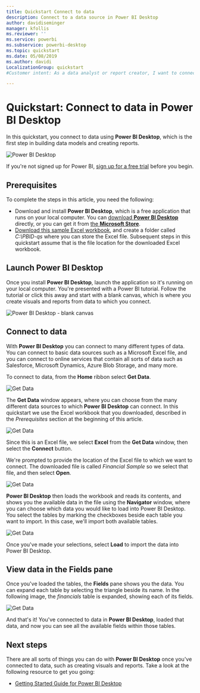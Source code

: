 ```yaml
---
title: Quickstart Connect to data
description: Connect to a data source in Power BI Desktop
author: davidiseminger
manager: kfollis
ms.reviewer: ''
ms.service: powerbi
ms.subservice: powerbi-desktop
ms.topic: quickstart
ms.date: 05/08/2019
ms.author: davidi
LocalizationGroup: quickstart
#Customer intent: As a data analyst or report creator, I want to connect to data in Power BI Desktop, so I can use Power BI Desktop to build data models and create reports.

---
```

# Quickstart: Connect to data in Power BI Desktop

In this quickstart, you connect to data using **Power BI Desktop**, which is the first step in building data models and creating reports.

![Power BI Desktop](media/desktop-what-is-desktop/what-is-desktop_01.png)

If you're not signed up for Power BI, [sign up for a free trial](https://app.powerbi.com/signupredirect?pbi_source=web) before you begin.

## Prerequisites

To complete the steps in this article, you need the following:
* Download and install **Power BI Desktop**, which is a free application that runs on your local computer. You can [download **Power BI Desktop**](https://powerbi.microsoft.com/desktop) directly, or you can get it from [the **Microsoft Store**](https://aka.ms/pbidesktopstore).
* [Download this sample Excel workbook](https://go.microsoft.com/fwlink/?LinkID=521962), and create a folder called *C:\PBID-qs* where you can store the Excel file. Subsequent steps in this quickstart assume that is the file location for the downloaded Excel workbook.

## Launch Power BI Desktop

Once you install **Power BI Desktop**, launch the application so it's running on your local computer. You're presented with a Power BI tutorial. Follow the tutorial or click this away and start with a blank canvas, which is where you create visuals and reports from data to which you connect. 

![Power BI Desktop - blank canvas](media/desktop-quickstart-connect-to-data/qs-connect-data_01.png)

## Connect to data

With **Power BI Desktop** you can connect to many different types of data. You can connect to basic data sources such as a Microsoft Excel file, and you can connect to online services that contain all sorts of data such as Salesforce, Microsoft Dynamics, Azure Blob Storage, and many more.

To connect to data, from the **Home** ribbon select **Get Data**.

![Get Data](media/desktop-quickstart-connect-to-data/qs-connect-data_02.png)

The **Get Data** window appears, where you can choose from the many different data sources to which **Power BI Desktop** can connect. In this quickstart we use the Excel workbook that you downloaded, described in the *Prerequisites* section at the beginning of this article.

![Get Data](media/desktop-quickstart-connect-to-data/qs-connect-data_03.png)

Since this is an Excel file, we select **Excel** from the **Get Data** window, then select the **Connect** button.

We're prompted to provide the location of the Excel file to which we want to connect. The downloaded file is called *Financial Sample* so we select that file, and then select **Open**.

![Get Data](media/desktop-quickstart-connect-to-data/qs-connect-data_04.png)

**Power BI Desktop** then loads the workbook and reads its contents, and shows you the available data in the file using the **Navigator** window, where you can choose which data you would like to load into Power BI Desktop. You select the tables by marking the checkboxes beside each table you want to import. In this case, we'll import both available tables.

![Get Data](media/desktop-quickstart-connect-to-data/qs-connect-data_05.png)

Once you've made your selections, select **Load** to import the data into Power BI Desktop.

## View data in the Fields pane

Once you've loaded the tables, the **Fields** pane shows you the data. You can expand each table by selecting the triangle beside its name. In the following image, the *financials* table is expanded, showing each of its fields. 

![Get Data](media/desktop-quickstart-connect-to-data/qs-connect-data_06.png)

And that's it! You've connected to data in **Power BI Desktop**, loaded that data, and now you can see all the available fields within those tables.

## Next steps

There are all sorts of things you can do with **Power BI Desktop** once you've connected to data, such as creating visuals and reports. Take a look at the following resource to get you going:

* [Getting Started Guide for Power BI Desktop](desktop-getting-started.md)
